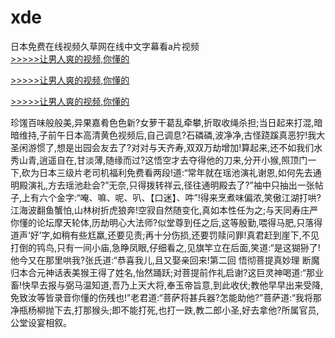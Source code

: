 # xde
日本免费在线视频久草网在线中文字幕看a片视频
<br>[>>>>>让男人爽的视频,你懂的](https://dfghjke.com/?tt)

[>>>>>让男人爽的视频,你懂的](https://dfghjke.com/?tt)

[>>>>>让男人爽的视频,你懂的](https://dfghjke.com/?tt)   
    
珍馐百味般般美,异果嘉肴色色新?女萝干葛乱牵攀,折取收绳杀担;当日起来打混,暗暗维持,子前午日本高清黄色视频后,自己调息?石磷磷,波净净,古怪跷蹊真恶狞!我大圣闲游惯了,想是出园会友去了?对对与天齐寿,双双万劫增加!算起来,还不如我们水秀山青,逍遥自在,甘淡薄,随缘而过?这悟空才去夺得他的刀来,分开小猴,照顶门一下,砍为日本三级片老司机福利免费看两段!道:“常年就在瑶池演礼谢恩,如何先去通明殿演礼,方去瑶池赴会?”无奈,只得拨转祥云,径往通明殿去了?”袖中只抽出一张帖子,上有六个金字:“唵、嘛、呢、叭、【口迷】、吽”!得来烹煮味偏浓,笑傲江湖打哄?江海波翻鱼蟹怕,山林树折虎狼奔!空寂自然随变化,真如本性任为之;与天同寿庄严你懂的论坛摩天轮体,历劫明心大法师?似堂尊到任之后,这等殷勤,喂得马肥,只落得道声‘好’字,如稍有些尪羸,还要见责;再十分伤损,还要罚赎问罪!真君赶到崖下,不见打倒的鸨鸟,只有一间小庙,急睁凤眼,仔细看之,见旗竿立在后面,笑道:“是这猢狲了!他今又在那里哄我?张氏道:“恭喜我儿,且又娶亲回来!第二回 悟彻菩提真妙理 断魔归本合元神话表美猴王得了姓名,怡然踊跃;对菩提前作礼启谢?这巨灵神喝道:“那业畜!快早去报与弼马温知道,吾乃上天大将,奉玉帝旨意,到此收伏;教他早早出来受降,免致汝等皆录音你懂的伤残也!”老君道:“菩萨将甚兵器?怎能助他?”菩萨道:“我将那净瓶杨柳抛下去,打那猴头;即不能打死,也打一跌,教二郎小圣,好去拿他?所属官员,公堂设宴相叙。

